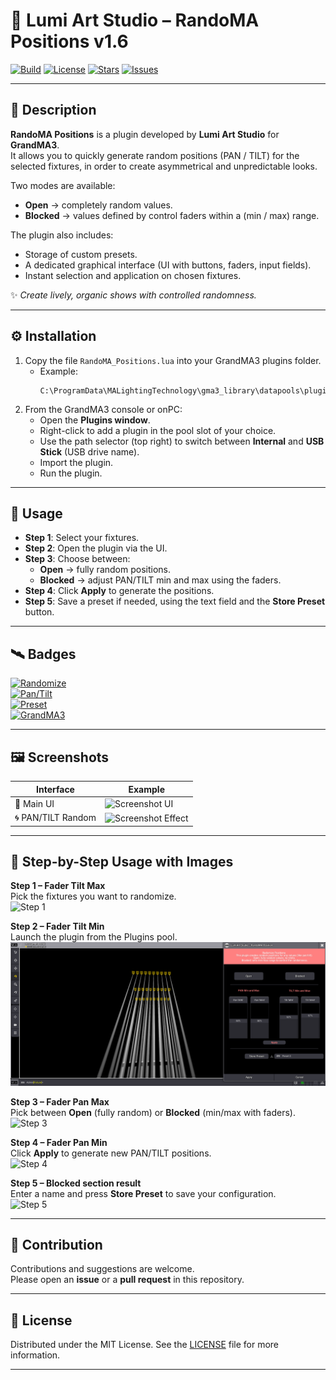 # 🌌 Lumi Art Studio – RandoMA Positions v1.6

[![Build](https://img.shields.io/badge/Status-Stable-green?logo=github)](https://github.com/MayBeLinux/randoMA-Positions)
[![License](https://img.shields.io/badge/License-MIT-purple)](LICENSE)
[![Stars](https://img.shields.io/github/stars/MayBeLinux/randoMA-Positions?style=social)](https://github.com/MayBeLinux/randoMA-Positions/stargazers)
[![Issues](https://img.shields.io/github/issues/MayBeLinux/randoMA-Positions?logo=github)](https://github.com/MayBeLinux/randoMA-Positions/issues)

---

## 🔮 Description  

**RandoMA Positions** is a plugin developed by **Lumi Art Studio** for **GrandMA3**.  
It allows you to quickly generate random positions (PAN / TILT) for the selected fixtures, in order to create asymmetrical and unpredictable looks.  

Two modes are available:  
- **Open** → completely random values.  
- **Blocked** → values defined by control faders within a (min / max) range.  

The plugin also includes:  
- Storage of custom presets.  
- A dedicated graphical interface (UI with buttons, faders, input fields).  
- Instant selection and application on chosen fixtures.  

✨ *Create lively, organic shows with controlled randomness.*  

---

## ⚙️ Installation  

1. Copy the file `RandoMA_Positions.lua` into your GrandMA3 plugins folder.  
   - Example:  
     ```
     C:\ProgramData\MALightingTechnology\gma3_library\datapools\plugins
     ```  
2. From the GrandMA3 console or onPC:  
   - Open the **Plugins window**.  
   - Right-click to add a plugin in the pool slot of your choice.  
   - Use the path selector (top right) to switch between __Internal__ and __USB Stick__ (USB drive name).  
   - Import the plugin.  
   - Run the plugin.  

---

## 🚀 Usage  

- **Step 1**: Select your fixtures.  
- **Step 2**: Open the plugin via the UI.  
- **Step 3**: Choose between:  
  - **Open** → fully random positions.  
  - **Blocked** → adjust PAN/TILT min and max using the faders.  
- **Step 4**: Click **Apply** to generate the positions.  
- **Step 5**: Save a preset if needed, using the text field and the __Store Preset__ button.  

---

## 🛰️ Badges  

[![Randomize](https://img.shields.io/badge/🎲-Randomize-blue)](#)  
[![Pan/Tilt](https://img.shields.io/badge/🌀-PAN%2FTILT-lightgrey)](#)  
[![Preset](https://img.shields.io/badge/💾-Preset-orange)](#)  
[![GrandMA3](https://img.shields.io/badge/🎚️-GrandMA3-yellow)](#)  

---

## 🖼️ Screenshots  

| Interface | Example |
|-----------|---------|
| 🎨 Main UI | ![Screenshot UI](assets/screenshot-ui.png) |
| 🌀 PAN/TILT Random | ![Screenshot Effect](assets/screenshot-effect.png) |

---

## 📝 Step-by-Step Usage with Images  

**Step 1 – Fader Tilt Max**  
Pick the fixtures you want to randomize.  
![Step 1](assets/randoMA_6.png.png)  

**Step 2 – Fader Tilt Min**  
Launch the plugin from the Plugins pool.  
![Step 2](assets/randoMA_3.png)  

**Step 3 – Fader Pan Max**  
Pick between **Open** (fully random) or **Blocked** (min/max with faders).  
![Step 3](assets/randoMA_4.png.png)  

**Step 4 – Fader Pan Min**  
Click **Apply** to generate new PAN/TILT positions.  
![Step 4](assets/randoMA_5.png.png)  

**Step 5 – Blocked section result**  
Enter a name and press **Store Preset** to save your configuration.  
![Step 5](assets/step5-store-preset.png)  

---

## 🤝 Contribution  

Contributions and suggestions are welcome.  
Please open an **issue** or a **pull request** in this repository.  

---

## 📜 License  

Distributed under the MIT License. See the [LICENSE](LICENSE) file for more information.  

---
